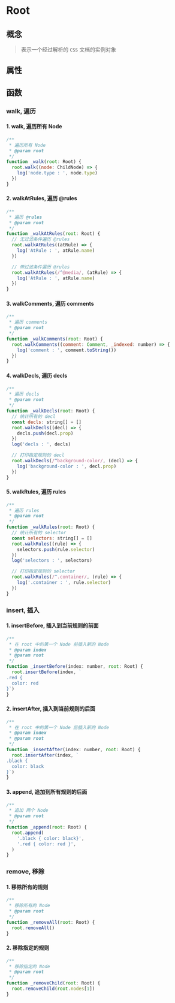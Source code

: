 # Root

## 概念

> 表示一个经过解析的 `CSS` 文档的实例对象

## 属性 

## 函数 

### walk, 遍历 

#### 1. walk, 遍历所有 Node

```js
/**
 * 遍历所有 Node
 * @param root
 */
function _walk(root: Root) {
  root.walk((node: ChildNode) => {
    log('node.type : ', node.type)
  })
}
```

#### 2. walkAtRules, 遍历 @rules

```js
/**
 * 遍历 @rules
 * @param root
 */
function _walkAtRules(root: Root) {
  // 无过滤条件遍历 @rules
  root.walkAtRules((atRule) => {
    log('AtRule : ', atRule.name)
  })

  // 带过滤条件遍历 @rules
  root.walkAtRules(/^@media/, (atRule) => {
    log('AtRule : ', atRule.name)
  })
}
```

#### 3. walkComments, 遍历 comments

```js
/**
 * 遍历 comments
 * @param root
 */
function _walkComments(root: Root) {
  root.walkComments((comment: Comment, _indexed: number) => {
    log('comment : ', comment.toString())
  })
}
```

#### 4. walkDecls, 遍历 decls

```js
/**
 * 遍历 decls
 * @param root
 */
function _walkDecls(root: Root) {
  // 统计所有的 decl
  const decls: string[] = []
  root.walkDecls((decl) => {
    decls.push(decl.prop)
  })
  log('decls : ', decls)

  // 打印指定规则的 decl
  root.walkDecls(/^background-color/, (decl) => {
    log('background-color : ', decl.prop)
  })
}
```

#### 5. walkRules, 遍历 rules

```js
/**
 * 遍历 rules
 * @param root
 */
function _walkRules(root: Root) {
  // 统计所有的 selector
  const selectors: string[] = []
  root.walkRules((rule) => {
    selectors.push(rule.selector)
  })
  log('selectors : ', selectors)

  // 打印指定规则的 selector
  root.walkRules(/^.container/, (rule) => {
    log('.container : ', rule.selector)
  })
}
```


### insert, 插入

#### 1. insertBefore, 插入到当前规则的前面

```js
/**
 * 在 root 中的第一个 Node 前插入新的 Node
 * @param index
 * @param root
 */
function _insertBefore(index: number, root: Root) {
  root.insertBefore(index, `
.red {
  color: red
}`)
}
```

#### 2. insertAfter, 插入到当前规则的后面

```js
/**
 * 在 root 中的第一个 Node 后插入新的 Node
 * @param index
 * @param root
 */
function _insertAfter(index: number, root: Root) {
  root.insertAfter(index, `
.black { 
  color: black 
}`)
}
```

#### 3. append, 追加到所有规则的后面

```js
/**
 * 追加 两个 Node
 * @param root
 */
function _append(root: Root) {
  root.append(
    '.black { color: black}',
    '.red { color: red }',
  )
}
```

### remove, 移除

#### 1. 移除所有的规则

```js
/**
 * 移除所有的 Node
 * @param root
 */
function _removeAll(root: Root) {
  root.removeAll()
}
```

#### 2. 移除指定的规则

```js
/**
 * 移除指定的 Node
 * @param root
 */
function _removeChild(root: Root) {
  root.removeChild(root.nodes[1])
}
```

